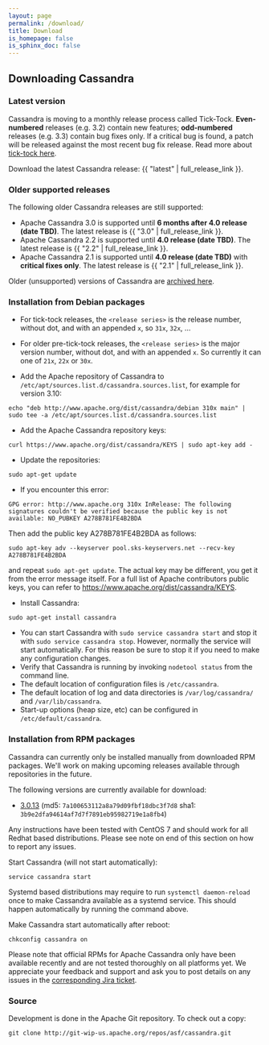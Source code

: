```yaml
---
layout: page
permalink: /download/
title: Download
is_homepage: false
is_sphinx_doc: false
---
```


Downloading Cassandra
---------------------

### Latest version

Cassandra is moving to a monthly release process called Tick-Tock. **Even-numbered** releases (e.g. 3.2) contain new
features; **odd-numbered** releases (e.g. 3.3) contain bug fixes only. If a critical bug is found, a patch will be
released against the most recent bug fix release. Read more about [tick-tock here](http://www.planetcassandra.org/blog/cassandra-2-2-3-0-and-beyond/).

Download the latest Cassandra release: {{ "latest" | full_release_link }}.

### Older supported releases

The following older Cassandra releases are still supported:

* Apache Cassandra 3.0 is supported until **6 months after 4.0 release (date TBD)**. The latest release is {{ "3.0" | full_release_link }}.
* Apache Cassandra 2.2 is supported until **4.0 release (date TBD)**. The latest release is {{ "2.2" | full_release_link }}.
* Apache Cassandra 2.1 is supported until **4.0 release (date TBD)** with **critical fixes only**. The latest release is
  {{ "2.1" | full_release_link }}.

Older (unsupported) versions of Cassandra are [archived here](http://archive.apache.org/dist/cassandra/).

### Installation from Debian packages

* For tick-tock releases, the `<release series>` is the release number, without dot, and with an appended `x`, so `31x`,
  `32x`, …
* For older pre-tick-tock releases, the `<release series>` is the major version number, without dot, and with an
  appended `x`. So currently it can one of `21x`, `22x` or `30x`.

* Add the Apache repository of Cassandra to `/etc/apt/sources.list.d/cassandra.sources.list`, for example for version 3.10:

```
echo "deb http://www.apache.org/dist/cassandra/debian 310x main" | sudo tee -a /etc/apt/sources.list.d/cassandra.sources.list
```

* Add the Apache Cassandra repository keys:

```
curl https://www.apache.org/dist/cassandra/KEYS | sudo apt-key add -
```

* Update the repositories:

```
sudo apt-get update
```

* If you encounter this error:

```
GPG error: http://www.apache.org 310x InRelease: The following signatures couldn't be verified because the public key is not available: NO_PUBKEY A278B781FE4B2BDA
```
Then add the public key A278B781FE4B2BDA as follows:

```
sudo apt-key adv --keyserver pool.sks-keyservers.net --recv-key A278B781FE4B2BDA
```
and repeat `sudo apt-get update`. The actual key may be different, you get it from the error message itself. For a
full list of Apache contributors public keys, you can refer to <https://www.apache.org/dist/cassandra/KEYS>.

* Install Cassandra:

```
sudo apt-get install cassandra
```

* You can start Cassandra with `sudo service cassandra start` and stop it with `sudo service cassandra stop`.
  However, normally the service will start automatically. For this reason be sure to stop it if you need to make any
  configuration changes.
* Verify that Cassandra is running by invoking `nodetool status` from the command line.
* The default location of configuration files is `/etc/cassandra`.
* The default location of log and data directories is `/var/log/cassandra/` and `/var/lib/cassandra`.
* Start-up options (heap size, etc) can be configured in `/etc/default/cassandra`.

### Installation from RPM packages

Cassandra can currently only be installed manually from downloaded RPM packages. We'll work on making upcoming releases available through repositories in the future.

The following versions are currently available for download:

* [3.0.13](http://www.apache.org/dyn/closer.lua/cassandra/redhat/30x/cassandra-3.0.13-1.noarch.rpm) (md5: `7a100653112a8a79d09fbf18dbc3f7d8` sha1: `3b9e2dfa94614af7d7f7891eb95982719e1a8fb4`)

Any instructions have been tested with CentOS 7 and should work for all Redhat based distributions. Please see note on end of this section on how to report any issues.

Start Cassandra (will not start automatically):

```
service cassandra start
```

Systemd based distributions may require to run `systemctl daemon-reload` once to make Cassandra available as a systemd service. This should happen automatically by running the command above.

Make Cassandra start automatically after reboot:

```
chkconfig cassandra on
```

Please note that official RPMs for Apache Cassandra only have been available recently and are not tested thoroughly on all platforms yet. We appreciate your feedback and support and ask you to post details on any issues in the [corresponding Jira ticket](https://issues.apache.org/jira/browse/CASSANDRA-13433).



### Source

Development is done in the Apache Git repository. To check out a copy:

```
git clone http://git-wip-us.apache.org/repos/asf/cassandra.git
```
